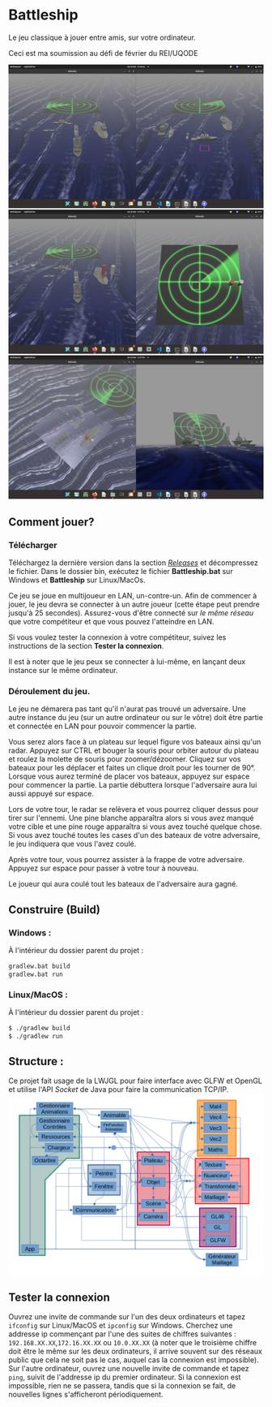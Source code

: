 # Battleship
Le jeu classique à jouer entre amis, sur votre ordinateur.

Ceci est ma soumission au défi de février du REI/UQODE

![Exemple de jeu 1](/README/Exemple1.png)
![Exemple de jeu 2](/README/Exemple2.png)
![Exemple de jeu 3](/README/Exemple3.png)

## Comment jouer?
### Télécharger
Téléchargez la dernière version dans la section [*Releases*](https://github.com/gyoo18/Battleship/releases) et décompressez le fichier. Dans le dossier bin, exécutez le fichier **Battleship.bat** sur Windows et **Battleship** sur Linux/MacOs.

Ce jeu se joue en multijoueur en LAN, un-contre-un. Afin de commencer à jouer, le jeu devra se connecter à un autre joueur (cette étape peut prendre 
jusqu'à 25 secondes). Assurez-vous d'être connecté sur *le même réseau* que votre compétiteur et que vous pouvez l'atteindre en LAN.

Si vous voulez tester la connexion à votre compétiteur, suivez les instructions de la section **Tester la connexion**.

Il est à noter que le jeu peux se connecter à lui-même, en lançant deux instance sur le même ordinateur.

### Déroulement du jeu.
Le jeu ne démarera pas tant qu'il n'aurat pas trouvé un adversaire. Une autre instance du jeu (sur un autre ordinateur ou sur le vôtre) doit être partie et connectée en LAN pour pouvoir commencer la partie.

Vous serez alors face à un plateau sur lequel figure vos bateaux ainsi qu'un radar. Appuyez sur CTRL et bouger la souris pour orbiter autour du plateau et roulez la molette de souris pour zoomer/dézoomer.
Cliquez sur vos bateaux pour les déplacer et faites un clique droit pour les tourner de 90°. Lorsque vous aurez terminé de placer vos bateaux, appuyez sur espace pour commencer la partie. La partie débuttera lorsque l'adversaire aura lui aussi appuyé sur espace.

Lors de votre tour, le radar se relèvera et vous pourrez cliquer dessus pour tirer sur l'ennemi. Une pine blanche apparaîtra alors si vous avez manqué votre cible et une pine rouge apparaîtra si vous avez touché quelque chose. Si vous avez touché toutes les cases d'un des bateaux de votre adversaire, le jeu indiquera que vous l'avez coulé.

Après votre tour, vous pourrez assister à la frappe de votre adversaire. Appuyez sur espace pour passer à votre tour à nouveau.

Le joueur qui aura coulé tout les bateaux de l'adversaire aura gagné.

## Construire (Build)
### Windows : 
À l'intérieur du dossier parent du projet :
```
gradlew.bat build
gradlew.bat run
```
### Linux/MacOS :
À l'intérieur du dossier parent du projet :
```
$ ./gradlew build
$ ./gradlew run
```

## Structure :
Ce projet fait usage de la LWJGL pour faire interface avec GLFW et OpenGL et utilise l'API *Socket* de Java pour faire la communication TCP/IP.
![diagramme d'entité-relation](/README/ERD.png)

## Tester la connexion

Ouvrez une invite de commande sur l'un des deux ordinateurs et tapez `ifconfig` sur Linux/MacOS et `ipconfig` sur Windows. Cherchez une addresse ip commençant par l'une des suites de chiffres suivantes : `192.168.XX.XX`,`172.16.XX.XX` ou `10.0.XX.XX` (à noter que le troisième chiffre doit être le même sur les deux ordinateurs, il arrive souvent sur des réseaux public que cela ne soit pas le cas, auquel cas la connexion est impossible). Sur l'autre ordinateur, ouvrez une nouvelle invite de commande et tapez `ping`, suivit de l'addresse ip du premier ordinateur. Si la connexion est impossible, rien ne se passera, tandis que si la connexion se fait, de nouvelles lignes s'afficheront périodiquement.
